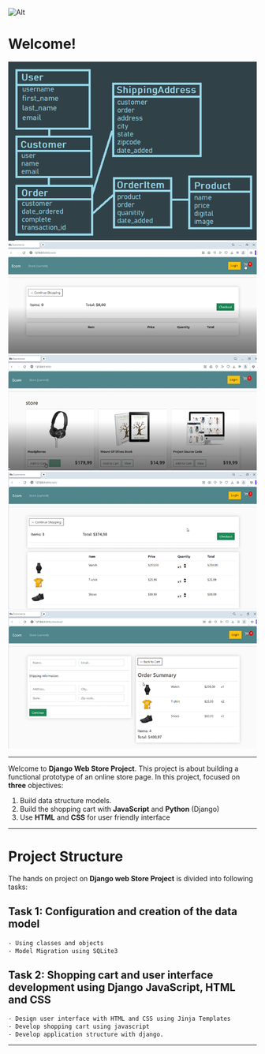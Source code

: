 ![Alt](favicon.ico)
# Welcome!


![Ecommerce](models.png)
![Ecommerce](principal.png)
![Ecommerce](items.png)
![Ecommerce](cart.png)
![Ecommerce](checkout.png)

***
Welcome to **Django Web Store Project**.
This project is about building a functional prototype of an online store page.
In this project, focused on **three** objectives:

1. Build data structure models.    
2. Build the shopping cart with **JavaScript** and **Python** (Django)    
3. Use **HTML** and **CSS** for user friendly interface


***

# Project Structure

The hands on project on **Django web Store Project** is divided into following tasks:

## Task 1: Configuration and creation of the data model	
	- Using classes and objects  
	- Model Migration using SQLite3 
## Task 2: Shopping cart and user interface development using Django JavaScript, HTML and CSS
	- Design user interface with HTML and CSS using Jinja Templates
	- Develop shopping cart using javascript
	- Develop application structure with django.

***
